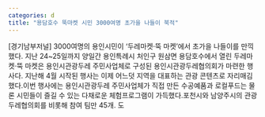 ```yaml
---
categories: d
title: "용담호수 뚝마켓 시민 3000여명 초가을 나들이 북적"
---
```

[경기남부저널] 3000여명의 용인시민이 ‘두레마켓·뚝 마켓’에서 초가을 나들이를 만끽했다. 지난 24~25일까지 양일간 용인특례시 처인구 원삼면 용담호수에서 열린 두레마켓·뚝 마켓은 용인시관광두레 주민사업체로 구성된 용인시관광두레협의회가 마련한 행사다. 지난해 4월 시작된 행사는 이제 어느덧 지역을 대표하는 관광 콘텐츠로 자리매김했다.이번 행사에는 용인시관광두레 주민사업체가 직접 만든 수공예품과 로컬푸드는 물론 시민들이 즐길 수 있는 다채로운 체험프로그램이 가득했다.포천시와 남양주시의 관광두레협의회를 비롯해 참여 팀만 45개. 도